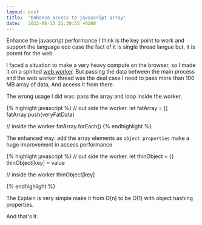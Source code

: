 ```yaml
---
layout: post
title:  "Enhance access to javascript array"
date:   2022-06-15 21:30:55 +0200 
---
```

Enhance the javascript performance I think is the key point to work and support the language eco case the fact of it is single thread langue but, it is potent for the web.

I faced a situation to make a very heavy compute on the browser, so I made it on a spirited [web worker][web-worker].
But passing the data between the main process and the web worker thread was the deal case I need to pass more than 100 MB array of data,
And access it from there. 

The wrong usage I did was:
  pass the array and loop inside the worker.

{% highlight javascript %}
  // out side the worker.
  let fatArray = []
  fatArray.push(veryFatData)

  // inside the worker
  fatArray.forEach()
{% endhighlight %} 

The enhanced way:
  add the array elements as `object properties` make a huge  improvement in access performance

{% highlight javascript %}
  // out side the worker.
  let thinObject = {}
  thinObject[key] = value

  // inside the worker
  thinObject[key]

{% endhighlight %} 

The Explain is very simple make it from O(n) to be O(1) with object hashing properties.

And that's it.


[web-worker]: https://developer.mozilla.org/en-US/docs/Web/API/Web_Workers_API/Using_web_workers 
